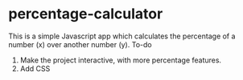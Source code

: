 # percentage-calculator

This is a simple Javascript app which calculates the percentage of a number (x) over another number (y).
To-do 
1. Make the project interactive, with more percentage features.
2. Add CSS
